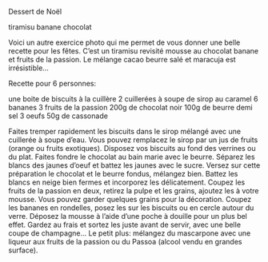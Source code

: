 Dessert de Noël


tiramisu banane chocolat

Voici un autre exercice photo qui me permet de vous donner une belle recette pour les fêtes.
C’est un tiramisu revisité mousse au chocolat banane et fruits de la passion.
Le mélange cacao beurre salé et maracuja est irrésistible…

Recette pour 6 personnes:

une boite de biscuits à la cuillère
2 cuillerées à soupe de sirop au caramel
6 bananes
3 fruits de la passion
200g de chocolat noir
100g de beurre demi sel
3 oeufs
50g de cassonade

Faites tremper rapidement les biscuits dans le sirop mélangé avec une cuillerée à soupe d’eau. Vous pouvez remplacez le sirop par un jus de fruits (orange ou fruits exotiques). Disposez vos biscuits au fond des verrines ou du plat.
Faites fondre le chocolat au bain marie avec le beurre.
Séparez les blancs des jaunes d’oeuf et battez les jaunes avec le sucre.
Versez sur cette préparation le chocolat et le beurre fondus, mélangez bien.
Battez les blancs en neige bien fermes et incorporez les délicatement.
Coupez les fruits de la passion en deux, retirez la pulpe et les grains, ajoutez les à votre mousse. Vous pouvez garder quelques grains pour la décoration.
Coupez les bananes en rondelles, posez les sur les biscuits ou en cercle autour du verre. Déposez la mousse à l’aide d’une poche à douille pour un plus bel effet.
Gardez au frais et sortez les juste avant de servir, avec une belle coupe de champagne…
Le petit plus: mélangez du mascarpone avec une liqueur aux fruits de la passion ou du Passoa (alcool vendu en grandes surface).